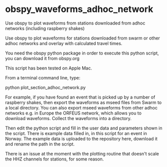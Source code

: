 # obspy_waveforms_adhoc_network
Use obspy to plot waveforms from stations downloaded from adhoc networks (including raspberry shakes)

Use obspy to plot waveforms for stations downloaded from swarm or other adhoc networks and overlay 
with calculated travel times.

You need the obspy python package in order to execute this python script, you can download it from 
obspy.org

This script has been tested on Apple Mac.

From a terminal command line, type:

python plot_section_adhoc_network.py

For example, if you have found an event that is picked up by a number of raspberry shakes, then 
export the waveforms as mseed files from Swarm to a local directory. You can also export mseed 
waveforms from other adhoc networks e.g. in Europe the ORFEUS network, which allows you to download 
waveforms. Collect the waveforms into a directory.

Then edit the python script and fill in the user data and parameters shown in the script. There is 
example data filled in, in this script for an event in Norway. The example data is uploaded to the 
repository here, download it and rename the path in the script.

There is an issue at the moment with the plotting routine that doesn't scale the HHZ channels for 
stations, for some reason.
